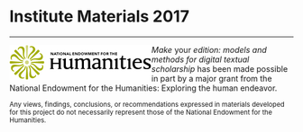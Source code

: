 # Institute Materials 2017
____
<img align="left" src="/images/neh_logo_horizontal_rgb.jpg"> _Make_ your _edition: models and methods for digital textual scholarship_ has been made possible in part by a major grant from the National Endowment for the Humanities: Exploring the human endeavor.

<p style="font-size: smaller;">Any views, findings, conclusions, or recommendations expressed in materials developed for this project do not necessarily represent those of the National Endowment for the Humanities.</p>